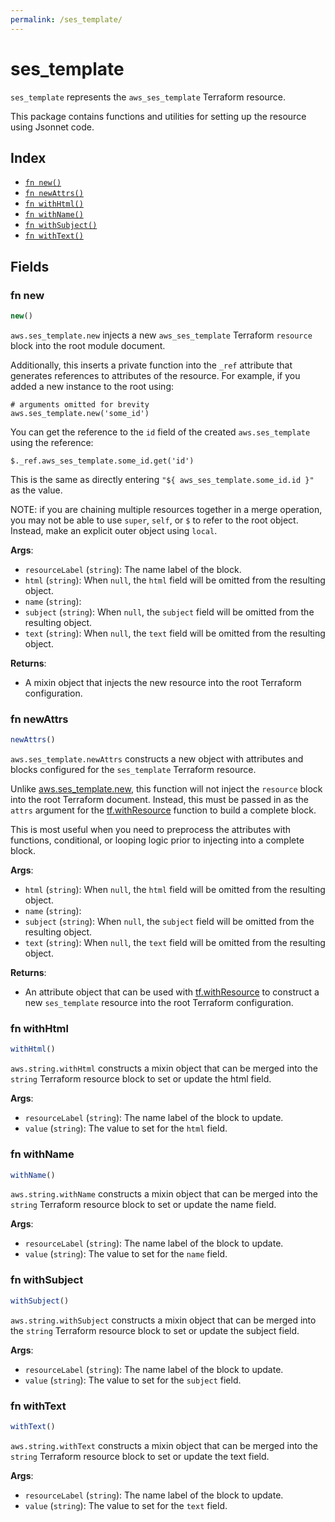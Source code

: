 ```yaml
---
permalink: /ses_template/
---
```


# ses_template

`ses_template` represents the `aws_ses_template` Terraform resource.



This package contains functions and utilities for setting up the resource using Jsonnet code.


## Index

* [`fn new()`](#fn-new)
* [`fn newAttrs()`](#fn-newattrs)
* [`fn withHtml()`](#fn-withhtml)
* [`fn withName()`](#fn-withname)
* [`fn withSubject()`](#fn-withsubject)
* [`fn withText()`](#fn-withtext)

## Fields

### fn new

```ts
new()
```


`aws.ses_template.new` injects a new `aws_ses_template` Terraform `resource`
block into the root module document.

Additionally, this inserts a private function into the `_ref` attribute that generates references to attributes of the
resource. For example, if you added a new instance to the root using:

    # arguments omitted for brevity
    aws.ses_template.new('some_id')

You can get the reference to the `id` field of the created `aws.ses_template` using the reference:

    $._ref.aws_ses_template.some_id.get('id')

This is the same as directly entering `"${ aws_ses_template.some_id.id }"` as the value.

NOTE: if you are chaining multiple resources together in a merge operation, you may not be able to use `super`, `self`,
or `$` to refer to the root object. Instead, make an explicit outer object using `local`.

**Args**:
  - `resourceLabel` (`string`): The name label of the block.
  - `html` (`string`):  When `null`, the `html` field will be omitted from the resulting object.
  - `name` (`string`): 
  - `subject` (`string`):  When `null`, the `subject` field will be omitted from the resulting object.
  - `text` (`string`):  When `null`, the `text` field will be omitted from the resulting object.

**Returns**:
- A mixin object that injects the new resource into the root Terraform configuration.


### fn newAttrs

```ts
newAttrs()
```


`aws.ses_template.newAttrs` constructs a new object with attributes and blocks configured for the `ses_template`
Terraform resource.

Unlike [aws.ses_template.new](#fn-new), this function will not inject the `resource`
block into the root Terraform document. Instead, this must be passed in as the `attrs` argument for the
[tf.withResource](https://github.com/tf-libsonnet/core/tree/main/docs#fn-withresource) function to build a complete block.

This is most useful when you need to preprocess the attributes with functions, conditional, or looping logic prior to
injecting into a complete block.

**Args**:
  - `html` (`string`):  When `null`, the `html` field will be omitted from the resulting object.
  - `name` (`string`): 
  - `subject` (`string`):  When `null`, the `subject` field will be omitted from the resulting object.
  - `text` (`string`):  When `null`, the `text` field will be omitted from the resulting object.

**Returns**:
  - An attribute object that can be used with [tf.withResource](https://github.com/tf-libsonnet/core/tree/main/docs#fn-withresource) to construct a new `ses_template` resource into the root Terraform configuration.


### fn withHtml

```ts
withHtml()
```

`aws.string.withHtml` constructs a mixin object that can be merged into the `string`
Terraform resource block to set or update the html field.



**Args**:
  - `resourceLabel` (`string`): The name label of the block to update.
  - `value` (`string`): The value to set for the `html` field.


### fn withName

```ts
withName()
```

`aws.string.withName` constructs a mixin object that can be merged into the `string`
Terraform resource block to set or update the name field.



**Args**:
  - `resourceLabel` (`string`): The name label of the block to update.
  - `value` (`string`): The value to set for the `name` field.


### fn withSubject

```ts
withSubject()
```

`aws.string.withSubject` constructs a mixin object that can be merged into the `string`
Terraform resource block to set or update the subject field.



**Args**:
  - `resourceLabel` (`string`): The name label of the block to update.
  - `value` (`string`): The value to set for the `subject` field.


### fn withText

```ts
withText()
```

`aws.string.withText` constructs a mixin object that can be merged into the `string`
Terraform resource block to set or update the text field.



**Args**:
  - `resourceLabel` (`string`): The name label of the block to update.
  - `value` (`string`): The value to set for the `text` field.
